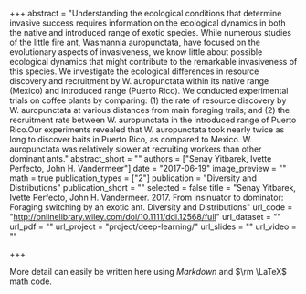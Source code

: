 +++
abstract = "Understanding the ecological conditions that determine invasive success requires information on the ecological dynamics in both the native and introduced range of exotic species. While numerous studies of the little fire ant, Wasmannia auropunctata, have focused on the evolutionary aspects of invasiveness, we know little about possible ecological dynamics that might contribute to the remarkable invasiveness of this species. We investigate the ecological differences in resource discovery and recruitment by W. auropunctata within its native range (Mexico) and introduced range (Puerto Rico). We conducted experimental trials on coffee plants by comparing: (1) the rate of resource discovery by W. auropunctata at various distances from main foraging trails; and (2) the recruitment rate between W. auropunctata in the introduced range of Puerto Rico.Our experiments revealed that W. auropunctata took nearly twice as long to discover baits in Puerto Rico, as compared to Mexico. W. auropunctata was relatively slower at recruiting workers than other dominant ants."
abstract_short = ""
authors = ["Senay Yitbarek, Ivette Perfecto, John H. Vandermeer"]
date = "2017-06-19"
image_preview = ""
math = true
publication_types = ["2"]
publication = "Diversity and Distributions"
publication_short = ""
selected = false
title = "Senay Yitbarek, Ivette Perfecto, John H. Vandermeer. 2017. From insinuator to dominator: Foraging switching by an exotic ant. Diversity and Distributions"
url_code = "http://onlinelibrary.wiley.com/doi/10.1111/ddi.12568/full"
url_dataset = ""
url_pdf = ""
url_project = "project/deep-learning/"
url_slides = ""
url_video = ""

+++

More detail can easily be written here using *Markdown* and $\rm \LaTeX$ math code.
